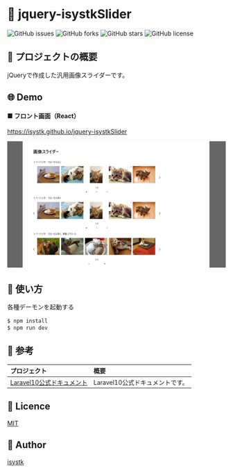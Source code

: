 🌙 jquery-isystkSlider
====

![GitHub issues](https://img.shields.io/github/issues/isystk/jquery-isystkSlider)
![GitHub forks](https://img.shields.io/github/forks/isystk/jquery-isystkSlider)
![GitHub stars](https://img.shields.io/github/stars/isystk/jquery-isystkSlider)
![GitHub license](https://img.shields.io/github/license/isystk/jquery-isystkSlider)

## 📗 プロジェクトの概要

jQueryで作成した汎用画像スライダーです。

## 🌐 Demo

#### ■ フロント画面（React）

https://isystk.github.io/jquery-isystkSlider

![デモ](./demo.png "デモ")

## 💬 使い方

各種デーモンを起動する
```
$ npm install
$ npm run dev
```

## 🎨 参考

| プロジェクト                                                                                       | 概要                                         |
|:---------------------------------------------------------------------------------------------|:-------------------------------------------|
| [Laravel10公式ドキュメント](https://readouble.com/laravel/10.x/ja/releases.html)                     | Laravel10公式ドキュメントです。                       |


## 🎫 Licence

[MIT](https://github.com/isystk/jquery-isystkSlider/blob/master/LICENSE)

## 👀 Author

[isystk](https://github.com/isystk)


